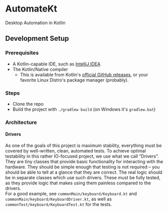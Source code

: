 # AutomateKt
Desktop Automation in Kotlin

## Development Setup
### Prerequisites
*   A Kotlin-capable IDE, such as [IntelliJ IDEA](https://jetbrains.com/idea)
*   The Kotlin/Native compiler
    *   This is available from Kotlin's [official GitHub releases](https://github.com/JetBrains/kotlin/releases),
        or your favorite Linux Distro's package manager (probably).

### Steps
*   Clone the repo
*   Build the project with `./gradlew build` (on Windows it's `gradlew.bat`)

### Architecture
#### Drivers
As one of the goals of this project is maximum stability, everything must be covered by well-written, clean, automated tests.
To achieve optimal testability in this rather IO-focused project, we use what we call “Drivers”.
They are tiny classes that provide basic functionality for interacting with the hardware.
They should be simple enough that testing is not required – you should be able to tell at a glance that they are correct.
The real logic should be in separate classes which use such drivers.
These must be fully tested, as they provide logic that makes using them painless compared to the drivers.  
For a good example, see `commonMain/keyboard/Keyboard.kt` and `commonMain/keyboard/KeyboardDriver.kt`,
as well as `commonTest/keyboard/KeyboardTest.kt` for the tests.

